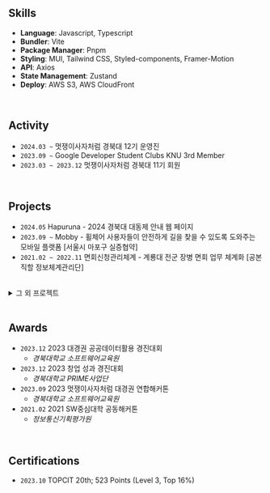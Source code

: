 ## Skills

- **Language**: Javascript, Typescript
- **Bundler**: Vite
- **Package Manager**: Pnpm
- **Styling**: MUI, Tailwind CSS, Styled-components, Framer-Motion
- **API**: Axios
- **State Management**: Zustand
- **Deploy**: AWS S3, AWS CloudFront

<br/>

## Activity

- `2024.03 ~` 멋쟁이사자처럼 경북대 12기 운영진
- `2023.09 ~` Google Developer Student Clubs KNU 3rd Member
- `2023.03 ~ 2023.12` 멋쟁이사자처럼 경북대 11기 회원

<br/>


## Projects

- `2024.05` Hapuruna - 2024 경북대 대동제 안내 웹 페이지
- `2023.09 ~` Mobby - 휠체어 사용자들이 안전하게 길을 찾을 수 있도록 도와주는 모바일 플랫폼 [서울시 마포구 실증협약]
- `2021.02 ~ 2022.11` 면회신청관리체계 - 계룡대 전군 장병 면회 업무 체계화 [공본직할 정보체계관리단]
<br/>

<details close>
  <summary>그 외 프로젝트</summary>
    <ul>
      <li><code>2024.05 ~ 2024.06</code> 가지 도서관 - 사용자 간 도서 대여 서비스 [경북대 GLOW 해커톤 출품작]</li>
      <li><code>2024.03 ~ 2024.06</code> Mohaji - 채팅을 통해 협업할 수 있는 동시 편집 서비스 [GDSC KNU 2차 프로젝트]</li>
      <li><code>2024.03</code> Luminocity - 포항시 유동인구 공공데이터를 활용한 옥외광고 위치 제안 서비스 [AWS 스마트시티 해커톤 출품작]</li>
      <li><code>2023.10 ~ 2023.12</code> 투개더 - 반려동물 동반장소 검색 및 추억 보관 서비스 [2023-02 데이타베이스 COMP0322 프로젝트]</li>
      <li><code>2023.09 ~ 2024.05</code> The Film Personal Color - 더 필름 퍼스널 컬러 진단 서비스 [말레이시아 현지 서비스 중]</li>
      <li><code>2023.09</code> 만다트 - 계획을 쉽게 세울 수 있는 만다르트 계획 도구 서비스 [2023 멋쟁이사자처럼 대경권 연합해커톤 출품작]</li>
      <li><code>2023.08</code> 멋쟁이사자처럼 대학 11기 중앙해커톤</li>
      <li><code>2023.07 ~ 2023.08</code> PICKTRE - 플로깅을 통한 업사이클링 리워드 플랫폼 [제10회 대한민국 SW융합 해커톤대회 출품작]</li>
      <li><code>2023.06 ~ 2023.07</code> 제11회 K-hackathon</li>
    </ul>
</details>

<br/>

## Awards

- `2023.12` 2023 대경권 공공데이터활용 경진대회
  - _경북대학교 소프트웨어교육원_
- `2023.12` 2023 창업 성과 경진대회
  - _경북대학교 PRIME사업단_
- `2023.09` 2023 멋쟁이사자처럼 대경권 연합해커톤
  - _경북대학교 소프트웨어교육원_
- `2021.02` 2021 SW중심대학 공동해커톤
  - _정보통신기획평가원_

<br/>

## Certifications

- `2023.10` TOPCIT 20th; 523 Points (Level 3, Top 16%)

<br />

<!--
**junyeokk/junyeokk** is a ✨ _special_ ✨ repository because its `README.md` (this file) appears on your GitHub profile.

Here are some ideas to get you started:

- 🔭 I’m currently working on ...
- 🌱 I’m currently learning ...
- 👯 I’m looking to collaborate on ...
- 🤔 I’m looking for help with ...
- 💬 Ask me about ...
- 📫 How to reach me: ...
- 😄 Pronouns: ...
- ⚡ Fun fact: ...
-->
